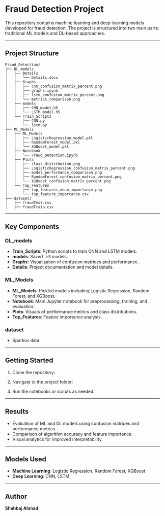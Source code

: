 # Fraud Detection Project

This repository contains machine learning and deep learning models developed for fraud detection. The project is structured into two main parts: traditional ML models and DL-based approaches.

---

## Project Structure

```
Fraud_Detection/
├── DL_models
│   ├── Details
│   │   └── Details.docx
│   ├── Graphs
│   │   ├── cnn_confusion_matrix_percent.png
│   │   ├── graphs.ipynb
│   │   ├── lstm_confusion_matrix_percent.png
│   │   └── metrics_comparison.png
│   ├── models
│   │   ├── CNN_model.h5
│   │   └── LSTM_model.h5
│   └── Train_Scripts
│       ├── CNN.py
│       └── lstm.py
├── ML_Models
│   ├── ML_Models
│   │   ├── LogisticRegression_model.pkl
│   │   ├── RandomForest_model.pkl
│   │   └── XGBoost_model.pkl
│   ├── Notebook
│   │   └── Fraud_Detection.ipynb
│   ├── Plots
│   │   ├── class_distribution.png
│   │   ├── LogisticRegression_confusion_matrix_percent.png
│   │   ├── model_performance_comparison.png
│   │   ├── RandomForest_confusion_matrix_percent.png
│   │   └── XGBoost_confusion_matrix_percent.png
│   └── Top_Features
│       ├── top_features_mean_importance.png
│       └── top_feature_importance.csv
├── dataset/
│   ├── fraudTest.csv
│   ├── fraudTrain.csv
```

---

## Key Components

### DL_models
- **Train_Scripts**: Python scripts to train CNN and LSTM models.
- **models**: Saved `.h5` models.
- **Graphs**: Visualization of confusion matrices and performance.
- **Details**: Project documentation and model details.

### ML_Models
- **ML_Models**: Pickled models including Logistic Regression, Random Forest, and XGBoost.
- **Notebook**: Main Jupyter notebook for preprocessing, training, and evaluation.
- **Plots**: Visuals of performance metrics and class distributions.
- **Top_Features**: Feature importance analysis.

### dataset
- Sparkov data 
---

## Getting Started

1. Clone the repository:

2. Navigate to the project folder:

3. Run the notebooks or scripts as needed.

---

## Results

- Evaluation of ML and DL models using confusion matrices and performance metrics.
- Comparison of algorithm accuracy and feature importance.
- Visual analytics for improved interpretability.

---

## Models Used

- **Machine Learning**: Logistic Regression, Random Forest, XGBoost
- **Deep Learning**: CNN, LSTM

---

## Author

**Shahbaj Ahmad**  
